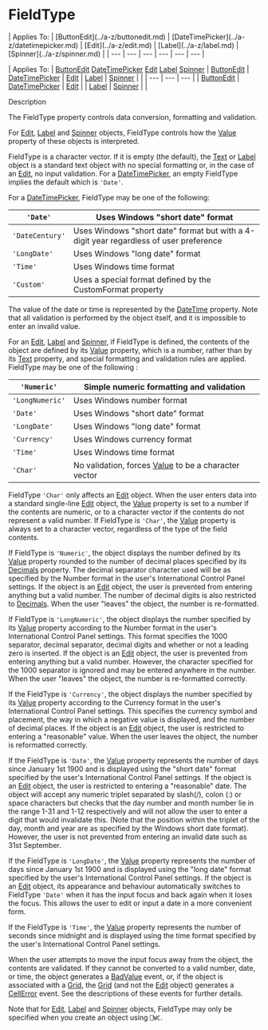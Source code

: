 




<h1 class="heading"><span class="name">FieldType</span></h1>
| Applies To: | [ButtonEdit](../a-z/buttonedit.md) | [DateTimePicker](../a-z/datetimepicker.md) | [Edit](../a-z/edit.md) | [Label](../a-z/label.md) | [Spinner](../a-z/spinner.md) |
| --- | --- | --- | --- | --- | ---  |

| Applies To: | [ButtonEdit](../a-z/buttonedit.md) [DateTimePicker](../a-z/datetimepicker.md) [Edit](../a-z/edit.md) [Label](../a-z/label.md) [Spinner](../a-z/spinner.md) | [ButtonEdit](../a-z/buttonedit.md) | [DateTimePicker](../a-z/datetimepicker.md) | [Edit](../a-z/edit.md) | [Label](../a-z/label.md) | [Spinner](../a-z/spinner.md) |  |
| --- | --- | ---  |
| [ButtonEdit](../a-z/buttonedit.md) | [DateTimePicker](../a-z/datetimepicker.md) | [Edit](../a-z/edit.md) |
| [Label](../a-z/label.md) | [Spinner](../a-z/spinner.md) |  |


Description


The FieldType property controls data conversion, formatting and validation.



For [Edit](../a-z/edit.md), [Label](../a-z/label.md) and [Spinner](../a-z/spinner.md) objects, FieldType controls how the [Value](../a-z/value.md) property of these objects is interpreted.


FieldType is a character vector. If it is empty (the default), the [Text](../a-z/text.md) or [Label](../a-z/label.md) object is a standard text object with no special formatting or, in the case of an [Edit](../a-z/edit.md), no input validation. For a [DateTimePicker](../a-z/datetimepicker.md), an empty FieldType implies the default which is `'Date'`.



For a [DateTimePicker](../a-z/datetimepicker.md), FieldType may be one of the following:

| `'Date'` | Uses Windows "short date" format |
| --- | ---  |
| `'DateCentury'` | Uses Windows "short date" format but with a 4-digit year regardless of user preference |
| `'LongDate'` | Uses Windows "long date" format |
| `'Time'` | Uses Windows time format |
| `'Custom'` | Uses a special format defined by the CustomFormat property |



The value of the date or time is represented by the [DateTime](../a-z/datetime.md) property. Note that all validation is performed by the object itself, and it is impossible to enter an invalid value.



For an [Edit](../a-z/edit.md), [Label](../a-z/label.md) and [Spinner](../a-z/spinner.md), if FieldType is defined, the contents of the object are defined by its [Value](../a-z/value.md) property, which is a number, rather than by its [Text](../a-z/text.md) property, and special formatting and validation rules are applied. FieldType may be one of the following :

| `'Numeric'` | Simple numeric formatting and validation |
| --- | ---  |
| `'LongNumeric'` | Uses Windows number format |
| `'Date'` | Uses Windows "short date" format |
| `'LongDate'` | Uses Windows "long date" format |
| `'Currency'` | Uses Windows currency format |
| `'Time'` | Uses Windows time format |
| `'Char'` | No validation, forces [Value](../a-z/value.md) to be a character vector |



FieldType `'Char'` only affects an [Edit](../a-z/edit.md) object. When the user enters data into a standard single-line [Edit](../a-z/edit.md) object, the [Value](../a-z/value.md) property is set to a number if the contents are numeric, or to a character vector if the contents do not represent a valid number. If FieldType is `'Char'`, the [Value](../a-z/value.md) property is always set to a character vector, regardless of the type of the field contents.


If FieldType is `'Numeric'`, the object displays the number defined by its [Value](../a-z/value.md) property rounded to the number of decimal places specified by its [Decimals](../a-z/decimals.md) property. The decimal separator character used will be as specified by the Number format in the user's International Control Panel settings. If the object is an [Edit](../a-z/edit.md) object, the user is prevented from entering anything but a valid number. The number of decimal digits is also restricted to [Decimals](../a-z/decimals.md). When the user "leaves" the object, the number is re-formatted.


If FieldType is `'LongNumeric'`, the object displays the number specified by its [Value](../a-z/value.md) property according to the Number format in the user's International Control Panel settings. This format specifies the 1000 separator, decimal separator, decimal digits and whether or not a leading zero is inserted. If the object is an [Edit](../a-z/edit.md) object, the user is prevented from entering anything but a valid number. However, the character specified for the 1000 separator is ignored and may be entered anywhere in the number. When the user "leaves" the object, the number is re-formatted correctly.


If the FieldType is `'Currency'`, the object displays the number specified by its [Value](../a-z/value.md) property according to the Currency format in the user's International Control Panel settings. This specifies the currency symbol and placement, the way in which a negative value is displayed, and the number of decimal places. If the object is an [Edit](../a-z/edit.md) object, the user is restricted to entering a "reasonable" value. When the user leaves the object, the number is reformatted correctly.


If the FieldType is `'Date'`, the [Value](../a-z/value.md) property represents the number of days since January 1st 1900 and is displayed using the "short date" format specified by the user's International Control Panel settings. If the object is an [Edit](../a-z/edit.md) object, the user is restricted to entering a "reasonable" date. The object will accept any numeric triplet separated by slash(/), colon (:) or space characters but checks that the day number and month number lie in the range 1-31 and 1-12 respectively and will not allow the user to enter a digit that would invalidate this. (Note that the position within the triplet of the day, month and year are as specified by the Windows short date format). However, the user is not prevented from entering an invalid date such as 31st September.


If the FieldType is `'LongDate'`, the [Value](../a-z/value.md) property represents the number of days since January 1st 1900 and is displayed using the "long date" format specified by  the user's International Control Panel settings. If the object is an [Edit](../a-z/edit.md) object, its appearance and behaviour automatically switches to FieldType `'Date'` when it has the input focus and back again when it loses the focus. This allows the user to edit or input a date in a more convenient form.


If the FieldType is `'Time'`, the [Value](../a-z/value.md) property represents the number of seconds since midnight and is displayed using the time format specified by the user's International Control Panel settings.


When the user attempts to move the input focus away from the object, the contents are validated. If they cannot be converted to a valid number, date, or time, the object generates a [BadValue](../a-z/badvalue.md) event, or, if the object is associated with a [Grid](../a-z/grid.md), the [Grid](../a-z/grid.md) (and not the [Edit](../a-z/edit.md) object) generates a [CellError](../a-z/cellerror.md) event. See the descriptions of these events for further details.


Note that for [Edit](../a-z/edit.md), [Label](../a-z/label.md) and [Spinner](../a-z/spinner.md) objects, FieldType may only be specified when you create an object using `⎕WC`.


